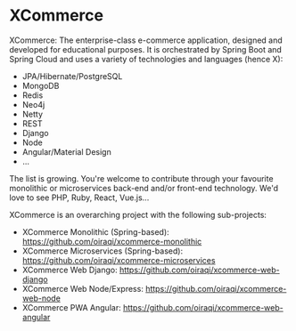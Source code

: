 # XCommerce
XCommerce: The enterprise-class e-commerce application, designed and developed for educational purposes. It is orchestrated by Spring Boot and Spring Cloud and uses a variety of technologies and languages (hence X): 
- JPA/Hibernate/PostgreSQL
- MongoDB
- Redis
- Neo4j
- Netty
- REST
- Django
- Node
- Angular/Material Design
- ... 

The list is growing. You're welcome to contribute through your favourite monolithic or microservices back-end and/or front-end technology. We'd love to see PHP, Ruby, React, Vue.js...

XCommerce is an overarching project with the following sub-projects:
- XCommerce Monolithic (Spring-based): https://github.com/oiraqi/xcommerce-monolithic
- XCommerce Microservices (Spring-based): https://github.com/oiraqi/xcommerce-microservices
- XCommerce Web Django: https://github.com/oiraqi/xcommerce-web-django
- XCommerce Web Node/Express: https://github.com/oiraqi/xcommerce-web-node
- XCommerce PWA Angular: https://github.com/oiraqi/xcommerce-web-angular
